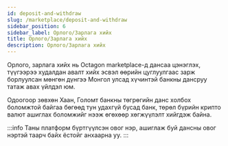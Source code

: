 ```yaml
---
id: deposit-and-withdraw
slug: /marketplace/deposit-and-withdraw
sidebar_position: 6
sidebar_label: Орлого/Зарлага хийх
title: Орлого/Зарлага хийх
description: Орлого/Зарлага хийх
---
```


Орлого, зарлага хийх нь Octagon marketplace-д дансаа цэнэглэх, түүгээрээ худалдан авалт хийх эсвэл өөрийн цуглуулгаас зарж борлуулсан мөнгөн дүнгээ Монгол улсад хүчинтэй банкны дансруу татаж авах үйлдэл юм. 

Одоогоор зөвхөн Хаан, Голомт банкны төгрөгийн данс холбох боломжтой байгаа бөгөөд тун удахгүй бусад банк, төрөл бүрийн крипто валют ашиглах боломжийг нээж өгөхөөр хөгжүүлэлт хийгдэж байна.


:::info
Таны платформ бүртгүүлсэн овог нэр, ашиглаж буй дансны овог нэртэй таарч байх ёстойг анхаарна уу.
:::